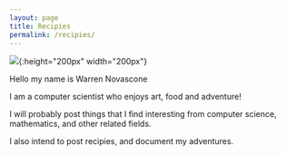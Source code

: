 ```yaml
---
layout: page
title: Recipies
permalink: /recipies/
---
```


![](/images/IMG_4504.jpeg){:height="200px" width="200px"}

Hello my name is Warren Novascone

I am a computer scientist who enjoys art, food and adventure!

I will probably post things that I find interesting from computer science, mathematics, and other related fields.

I also intend to post recipies, and document my adventures.

